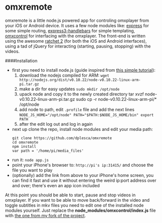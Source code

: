 omxremote
=========

omxremote is a little node.js powered app for controling omxplayer from your iOS or Android device. It uses a few node modules like: [express](http://expressjs.com/) for some simple routing, [express3-handlebars](https://github.com/ericf/express3-handlebars) for simple templating, [omxcontrol](https://github.com/rikkertkoppes/omxcontrol) for interfacing with the omxplayer. The front-end is written using the awesome [ratchet 2](http://goratchet.com/) (for both the iOS and Android interfaces), using a tad of jQuery for interacting (starting, pausing, stopping) with the videos.

####Installation

- first you need to install node.js (guide inspired from [this simple tutorial](http://blog.rueedlinger.ch/2013/03/raspberry-pi-and-nodejs-basic-setup/)):
    1. download the nodejs compiled for ARM: `wget http://nodejs.org/dist/v0.10.22/node-v0.10.22-linux-arm-pi.tar.gz`
    2. make a dir for easy updates `sudo mkdir /opt/node`
    3. upack node and copy it to the newly created directory
            tar xvzf node-v0.10.22-linux-arm-pi.tar.gz
            sudo cp -r node-v0.10.22-linux-arm-pi/* /opt/node
    4. add node to path, edit `.profile` file and add the next lines
            ```
            NODE_JS_HOME="/opt/node"
            PATH="$PATH:$NODE_JS_HOME/bin"
            export PATH
            ```
    5. after the edit log out and log in again
- next up clone the repo, install node modules and edit your media path: 
    ```  
    git clone https://github.com/dplesca/omxremote  
    cd omxremote  
    npm install  
    var path = '/home/pi/media_files'  
    ```
- run it: `node app.js`
- point your iPhone's browser to: `http://pi's ip:31415/` and choose the file you want to play
- (optionally) add the link from above to your iPhone's home screen, you can find it fast and use it without entering the weird ip:port address over and over; there's even an app icon included

At this point you should be able to start, pause and stop videos in omxplayer. If you want to be able to move back/forward in the video and toggle subtitles in mkv files you need to edit one of the installed node modules yourself. Just replace the **node_modules/omxcontrol/index.js** file with [the one from my fork of the project](https://raw.github.com/dplesca/omxcontrol/master/index.js).

